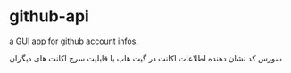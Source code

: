 # github-api
a GUI app for github account infos.

سورس کد نشان دهنده اطلاعات اکانت در گیت هاب با قابلیت سرچ اکانت های دیگران
